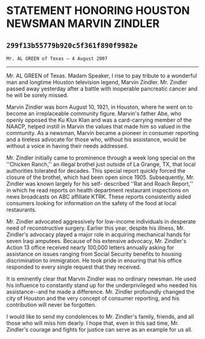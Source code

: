 # STATEMENT HONORING HOUSTON NEWSMAN MARVIN ZINDLER
## `299f13b55779b920c5f361f890f9982e`
`Mr. AL GREEN of Texas — 4 August 2007`

---


Mr. AL GREEN of Texas. Madam Speaker, I rise to pay tribute to a 
wonderful man and longtime Houston television legend, Marvin Zindler. 
Mr. Zindler passed away yesterday after a battle with inoperable 
pancreatic cancer and he will be sorely missed.

Marvin Zindler was born August 10, 1921, in Houston, where he went on 
to become an irreplaceable community figure. Marvin's father Abe, who 
openly opposed the Ku Klux Klan and was a card-carrying member of the 
NAACP, helped instill in Marvin the values that made him so valued in 
the community. As a newsman, Marvin became a pioneer in consumer 
reporting and a tireless advocate for those who, without his 
assistance, would be without a voice in having their needs addressed.

Mr. Zindler initially came to prominence through a week long special 
on the ''Chicken Ranch,'' an illegal brothel just outside of La Grange, 
TX, that local authorities tolerated for decades. This special report 
quickly forced the closure of the brothel, which had been open since 
1905. Subsequently, Mr. Zindler was known largely for his self-
described ''Rat and Roach Report,'' in which he read reports on health 
department restaurant inspections on news broadcasts on ABC affiliate 
KTRK. These reports consistently aided consumers looking for 
information on the safety of the food at local restaurants.

Mr. Zindler advocated aggressively for low-income individuals in 
desperate need of reconstructive surgery. Earlier this year, despite 
his illness, Mr. Zindler's advocacy played a major role in acquiring 
mechanical hands for seven Iraqi amputees. Because of his extensive 
advocacy, Mr. Zindler's Action 13 office received nearly 100,000 
letters annually asking for assistance on issues ranging from Social 
Security benefits to housing discrimination to immigration. He took 
pride in ensuring that his office responded to every single request 
that they received.

It is eminently clear that Marvin Zindler was no ordinary newsman. He 
used his influence to constantly stand up for the underprivileged who 
needed his assistance--and he made a difference. Mr. Zindler profoundly 
changed the city of Houston and the very concept of consumer reporting, 
and his contribution will never be forgotten.

I would like to send my condolences to Mr. Zindler's family, friends, 
and all those who will miss him dearly. I hope that, even in this sad 
time, Mr. Zindler's courage and fights for justice can serve as an 
example for us all.
